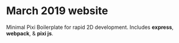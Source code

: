 # March 2019 website
Minimal Pixi Boilerplate for rapid 2D development. Includes __express__, __webpack__, &amp; __pixi js__.
